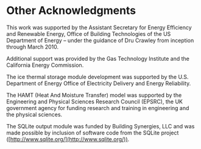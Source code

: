 # Other Acknowledgments

This work was supported by the Assistant Secretary for Energy Efficiency and Renewable Energy, Office of Building Technologies of the US Department of Energy – under the guidance of Dru Crawley from inception through March 2010.

Additional support was provided by the Gas Technology Institute and the California Energy Commission.

The ice thermal storage module development was supported by the U.S. Department of Energy Office of Electricity Delivery and Energy Reliability.

The HAMT (Heat And Moisture Transfer) model was supported by the Engineering and Physical Sciences Research Council (EPSRC), the UK government agency for funding research and training in engineering and the physical sciences.

The SQLite output module was funded by Building Synergies, LLC and was made possible by inclusion of software code from the SQLite project ([http://www.sqlite.org/](http://www.sqlite.org/)).
